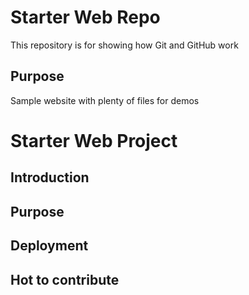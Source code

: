 # Starter Web Repo

This repository is for showing how Git and GitHub work

## Purpose

Sample website with plenty of files for demos

# Starter Web Project

## Introduction

## Purpose

## Deployment

## Hot to contribute